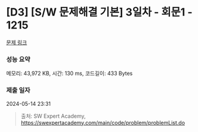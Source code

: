 # [D3] [S/W 문제해결 기본] 3일차 - 회문1 - 1215 

[문제 링크](https://swexpertacademy.com/main/code/problem/problemDetail.do?contestProbId=AV14QpAaAAwCFAYi) 

### 성능 요약

메모리: 43,972 KB, 시간: 130 ms, 코드길이: 433 Bytes

### 제출 일자

2024-05-14 23:31



> 출처: SW Expert Academy, https://swexpertacademy.com/main/code/problem/problemList.do